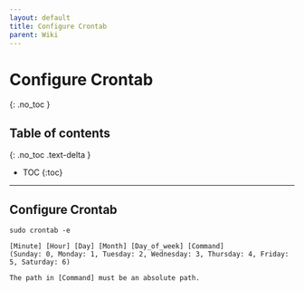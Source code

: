 ```yaml
---
layout: default
title: Configure Crontab
parent: Wiki
---
```


# Configure Crontab
{: .no_toc }

## Table of contents
{: .no_toc .text-delta }

- TOC
{:toc}

---

## Configure Crontab

```
sudo crontab -e
```

```
[Minute] [Hour] [Day] [Month] [Day_of_week] [Command]
(Sunday: 0, Monday: 1, Tuesday: 2, Wednesday: 3, Thursday: 4, Friday: 5, Saturday: 6)
```

```
The path in [Command] must be an absolute path.
```